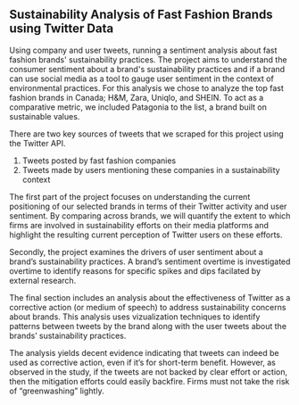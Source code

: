 ## Sustainability Analysis of Fast Fashion Brands using Twitter Data
Using company and user tweets, running a sentiment analysis about fast fashion brands' sustainability practices. The project aims to understand the consumer sentiment about a brand's sustainability practices and if a brand can use social media as a tool to gauge user sentiment in the context of environmental practices. For this analysis we chose to analyze the top fast fashion brands in Canada; H&M, Zara, Uniqlo, and SHEIN. To act as a comparative metric, we included Patagonia to the list, a brand built on sustainable values.

There are two key sources of tweets that we scraped for this project using the Twitter API. 
1. Tweets posted by fast fashion companies
2. Tweets made by users mentioning these companies in a sustainability context

The first part of the project focuses on understanding the current positioning of our selected brands in terms of their Twitter activity and user sentiment. By comparing across brands, we will quantify the extent to which firms are involved in sustainability efforts on their media platforms and highlight the resulting current perception of Twitter users on these efforts.

Secondly, the project examines the drivers of user sentiment about a brand’s sustainability practices. A brand’s sentiment overtime is investigated overtime to identify reasons for specific spikes and dips facilated by external research.

The final section includes an analysis about the effectiveness of Twitter as a corrective action (or medium of speech) to address sustainability concerns about brands. This analysis uses vizualization techniques to identify patterns between tweets by the brand along with the user tweets about the brands’ sustainability practices. 

The analysis yields decent evidence indicating that tweets can indeed be used as corrective action, even if it’s for short-term benefit. However, as observed in the study, if the tweets are not backed by clear effort or action, then the mitigation efforts could easily backfire. Firms must not take the risk of “greenwashing” lightly.
